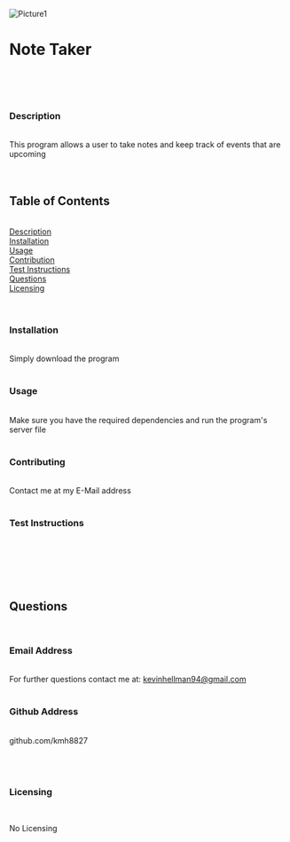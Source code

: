 ![Picture1](https://user-images.githubusercontent.com/73497003/108905610-eaaf7b80-75ed-11eb-9215-5c761877f0dc.png)
# Note Taker <img align="right" src=" ">
&nbsp;  
&nbsp;  
&nbsp;  
### Description  
&nbsp;  
This program allows a user to take notes and keep track of events that are upcoming  
&nbsp;  
&nbsp;  
## Table of Contents  
&nbsp;  
[Description](#description)  
[Installation](#installation)  
[Usage](#usage)  
[Contribution](#contributing)  
[Test Instructions](#test-instructions)  
[Questions](#questions)  
[Licensing](#licensing)  
&nbsp;  
&nbsp;  
### Installation  
&nbsp;  
Simply download the program  
&nbsp;  
### Usage  
&nbsp;  
Make sure you have the required dependencies and run the program's server file  
&nbsp;  
### Contributing  
&nbsp;  
Contact me at my E-Mail address  
&nbsp;  
### Test Instructions  
&nbsp;  
  
&nbsp;  
&nbsp;  
&nbsp;  
## Questions  
&nbsp;  
### Email Address  
&nbsp;  
For further questions contact me at: kevinhellman94@gmail.com  
&nbsp;  
### Github Address  
&nbsp;  
github.com/kmh8827  
&nbsp;  
&nbsp;  
&nbsp;  
### Licensing  
&nbsp;  
    
No Licensing